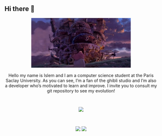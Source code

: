 ## Hi there 👋

<p align="center">
  <img src="assets/howl_moving_castle.jpg" alt="Howl's Castle" width="65%" />
</p>
<p  align="center">Hello my name is Islem and I am a computer science student at the Paris Saclay University. As you can see, I’m a fan of the ghibli studio and I’m also a developer who’s motivated to learn and improve. I invite you to consult my git repository to see my evolution!</p>

<br />
<p align="center">
  <img src="http://github-profile-summary-cards.vercel.app/api/cards/profile-details?username=ifoudil&theme=aura" />
</p>
<br />
<p align="center">
  <img src="http://github-profile-summary-cards.vercel.app/api/cards/repos-per-language?username=ifoudil&theme=aura" />
  <img src="http://github-profile-summary-cards.vercel.app/api/cards/productive-time?username=ifoudil&theme=aura&utcOffset=8" />
</p>
